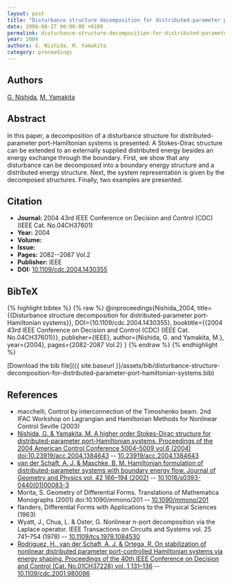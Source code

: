 ```yaml
---
layout: post
title: "Disturbance structure decomposition for distributed-parameter port-Hamiltonian systems"
date: 2008-08-27 00:00:00 +0100
permalink: disturbance-structure-decomposition-for-distributed-parameter-port-hamiltonian-systems
year: 2004
authors: G. Nishida, M. Yamakita
category: proceedings
---
```

 
## Authors
[G. Nishida](authors/gou-nishida), [M. Yamakita](authors/masaki-yamakita)
 
## Abstract
In this paper, a decomposition of a disturbance structure for distributed-parameter port-Hamiltonian systems is presented. A Stokes-Dirac structure can be extended to an externally supplied distributed energy besides an energy exchange through the boundary. First, we show that any disturbance can be decomposed into a boundary energy structure and a distributed energy structure. Next, the system representation is given by the decomposed structures. Finally, two examples are presented.
 
## Citation
- **Journal:** 2004 43rd IEEE Conference on Decision and Control (CDC) (IEEE Cat. No.04CH37601)
- **Year:** 2004
- **Volume:** 
- **Issue:** 
- **Pages:** 2082--2087 Vol.2
- **Publisher:** IEEE
- **DOI:** [10.1109/cdc.2004.1430355](https://doi.org/10.1109/cdc.2004.1430355)
 
## BibTeX
{% highlight bibtex %}
{% raw %}
@inproceedings{Nishida_2004,
  title={{Disturbance structure decomposition for distributed-parameter port-Hamiltonian systems}},
  DOI={10.1109/cdc.2004.1430355},
  booktitle={{2004 43rd IEEE Conference on Decision and Control (CDC) (IEEE Cat. No.04CH37601)}},
  publisher={IEEE},
  author={Nishida, G. and Yamakita, M.},
  year={2004},
  pages={2082-2087 Vol.2}
}
{% endraw %}
{% endhighlight %}
 
[Download the bib file]({{ site.baseurl }}/assets/bib/disturbance-structure-decomposition-for-distributed-parameter-port-hamiltonian-systems.bib)
 
## References
- macchelli, Control by interconnection of the Timoshenko beam. 2nd IFAC Workshop on Lagrangian and Hamiltonian Methods for Nonlinear Control Seville (2003)
- [Nishida, G. & Yamakita, M. A higher order Stokes-Dirac structure for distributed-parameter port-Hamiltonian systems. Proceedings of the 2004 American Control Conference 5004–5009 vol.6 (2004) doi:10.23919/acc.2004.1384643](a-higher-order-stokes-dirac-structure-for-distributed-parameter-port-hamiltonian-systems) -- [10.23919/acc.2004.1384643](https://doi.org/10.23919/acc.2004.1384643)
- [van der Schaft, A. J. & Maschke, B. M. Hamiltonian formulation of distributed-parameter systems with boundary energy flow. Journal of Geometry and Physics vol. 42 166–194 (2002)](hamiltonian-formulation-of-distributed-parameter-systems-with-boundary-energy-flow) -- [10.1016/s0393-0440(01)00083-3](https://doi.org/10.1016/s0393-0440(01)00083-3)
- Morita, S. Geometry of Differential Forms. Translations of Mathematica                        Monographs (2001) doi:10.1090/mmono/201 -- [10.1090/mmono/201](https://doi.org/10.1090/mmono/201)
- flanders, Differential Forms with Applications to the Physical Sciences (1963)
- Wyatt, J., Chua, L. & Oster, G. Nonlinear n-port decomposition via the Laplace operator. IEEE Transactions on Circuits and Systems vol. 25 741–754 (1978) -- [10.1109/tcs.1978.1084530](https://doi.org/10.1109/tcs.1978.1084530)
- [Rodriguez, H., van der Schaft, A. J. & Ortega, R. On stabilization of nonlinear distributed parameter port-controlled Hamiltonian systems via energy shaping. Proceedings of the 40th IEEE Conference on Decision and Control (Cat. No.01CH37228) vol. 1 131–136](on-stabilization-of-nonlinear-distributed-parameter-port-controlled-hamiltonian-systems-via-energy-shaping0) -- [10.1109/cdc.2001.980086](https://doi.org/10.1109/cdc.2001.980086)

